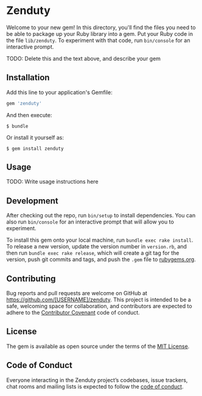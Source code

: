 # Zenduty

Welcome to your new gem! In this directory, you'll find the files you need to be able to package up your Ruby library into a gem. Put your Ruby code in the file `lib/zenduty`. To experiment with that code, run `bin/console` for an interactive prompt.

TODO: Delete this and the text above, and describe your gem

## Installation

Add this line to your application's Gemfile:

```ruby
gem 'zenduty'
```

And then execute:

    $ bundle

Or install it yourself as:

    $ gem install zenduty

## Usage

TODO: Write usage instructions here

## Development

After checking out the repo, run `bin/setup` to install dependencies. You can also run `bin/console` for an interactive prompt that will allow you to experiment.

To install this gem onto your local machine, run `bundle exec rake install`. To release a new version, update the version number in `version.rb`, and then run `bundle exec rake release`, which will create a git tag for the version, push git commits and tags, and push the `.gem` file to [rubygems.org](https://rubygems.org).

## Contributing

Bug reports and pull requests are welcome on GitHub at https://github.com/[USERNAME]/zenduty. This project is intended to be a safe, welcoming space for collaboration, and contributors are expected to adhere to the [Contributor Covenant](http://contributor-covenant.org) code of conduct.

## License

The gem is available as open source under the terms of the [MIT License](https://opensource.org/licenses/MIT).

## Code of Conduct

Everyone interacting in the Zenduty project’s codebases, issue trackers, chat rooms and mailing lists is expected to follow the [code of conduct](https://github.com/[USERNAME]/zenduty/blob/master/CODE_OF_CONDUCT.md).
